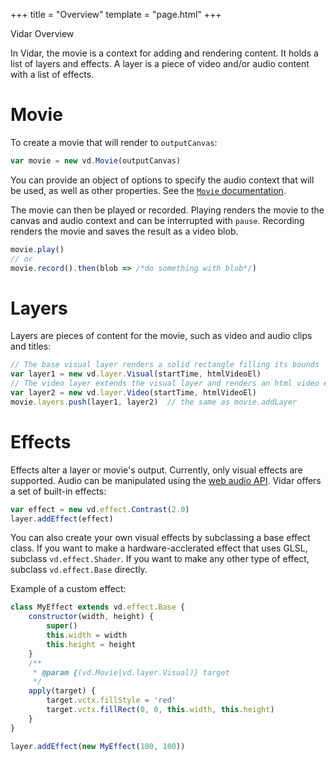 +++
title = "Overview"
template = "page.html"
+++

<div class="heading-text">Vidar Overview</div>

In Vidar, the movie is a context for adding and rendering content. It holds a
list of layers and effects. A layer is a piece of video and/or audio content
with a list of effects.

# Movie

To create a movie that will render to `outputCanvas`:
```js
var movie = new vd.Movie(outputCanvas)
```

You can provide an object of options to specify the audio context that will be
used, as well as other properties. See the [`Movie`
documentation](api/module-movie.Movie.html).

The movie can then be played or recorded. Playing renders the movie to the
canvas and audio context and can be interrupted with `pause`. Recording
renders the movie and saves the result as a video blob.
```js
movie.play()
// or
movie.record().then(blob => /*do something with blob*/)
```

# Layers

Layers are pieces of content for the movie, such as video and audio clips and
titles:
```js
// The base visual layer renders a solid rectangle filling its bounds
var layer1 = new vd.layer.Visual(startTime, htmlVideoEl)
// The video layer extends the visual layer and renders an html video element
var layer2 = new vd.layer.Video(startTime, htmlVideoEl)
movie.layers.push(layer1, layer2)  // the same as movie.addLayer
```

# Effects

Effects alter a layer or movie's output. Currently, only visual effects are
supported. Audio can be manipulated using the [web audio API].
Vidar offers a set of built-in effects:
```js
var effect = new vd.effect.Contrast(2.0)
layer.addEffect(effect)
```

You can also create your own visual effects by subclassing a base effect
class. If you want to make a hardware-acclerated effect that uses GLSL,
subclass `vd.effect.Shader`. If you want to make any other type of effect,
subclass `vd.effect.Base` directly.

Example of a custom effect:
```js
class MyEffect extends vd.effect.Base {
    constructor(width, height) {
        super()
        this.width = width
        this.height = height
    }
    /**
     * @param {(vd.Movie|vd.layer.Visual)} target
     */
    apply(target) {
        target.vctx.fillStyle = 'red'
        target.vctx.fillRect(0, 0, this.width, this.height)
    }
}

layer.addEffect(new MyEffect(100, 100))
```

[web audio api]: https://developer.mozilla.org/en-US/docs/Web/API/Web_Audio_API
